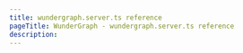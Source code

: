 ```yaml
---
title: wundergraph.server.ts reference
pageTitle: WunderGraph - wundergraph.server.ts reference
description:
---
```

